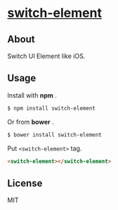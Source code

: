 # [switch-element](http://1000ch.github.io/switch-element)

## About

Switch UI Element like iOS.

## Usage

Install with **npm** .

```bash
$ npm install switch-element
```

Or from **bower** .

```bash
$ bower install switch-element
```

Put `<switch-element>` tag.

```html
<switch-element></switch-element>
```

## License

MIT